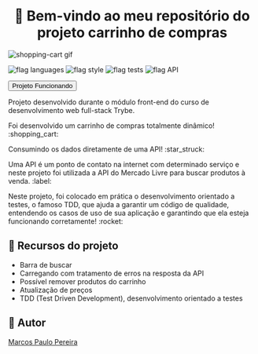 <h1 align="center">🎉 Bem-vindo ao meu repositório do projeto carrinho de compras </h1>

![shopping-cart gif](https://user-images.githubusercontent.com/104791582/197052715-bef0000c-9962-49d2-a6ba-1c52d97752f2.gif)

![flag languages](https://img.shields.io/badge/Languages-JavaScript%20-yellow)
![flag style](https://img.shields.io/badge/Style-CSS3-9cf)
![flag tests](https://img.shields.io/badge/Tests-Jest-green)
![flag API](https://img.shields.io/badge/API-Public-orange)

<a href='https://trybe-shopping-cart.netlify.app/'><button>Projeto Funcionando</button></a>

<p>Projeto desenvolvido durante o módulo front-end do curso de desenvolvimento web full-stack Trybe.</p>
<p>Foi desenvolvido um carrinho de compras totalmente dinâmico! :shopping_cart:</p>
<p>Consumindo os dados diretamente de uma API! :star_struck:</p>
<p>Uma API é um ponto de contato na internet com determinado serviço e neste projeto foi utilizada a API do Mercado Livre para buscar produtos à venda. :label:</p>
<p>
Neste projeto, foi colocado em prática o desenvolvimento orientado a testes, o famoso TDD, que ajuda a garantir um código de qualidade, entendendo os casos de uso de sua aplicação e garantindo que ela esteja funcionando corretamente! :rocket:</p>

## 🔨 Recursos do projeto

<ul>
<li>Barra de buscar</li>
<li>Carregando com tratamento de erros na resposta da API</li>
<li>Possível remover produtos do carrinho</li>
<li>Atualização de preços</li>
<li>TDD (Test Driven Development), desenvolvimento orientado a testes</li>
</ul>

## 🧔 Autor

<div class="badge-base LI-profile-badge" data-locale="pt_BR" data-size="medium" data-theme="dark" data-type="VERTICAL" data-vanity="dev-marcospaulo" data-version="v1"><a class="badge-base__link LI-simple-link" href="https://br.linkedin.com/in/dev-marcospaulo?trk=profile-badge">Marcos Paulo Pereira</a></div>
